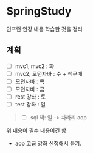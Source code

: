 # SpringStudy

인프런 인강 내용 학습한 것을 정리

## 계획

- [ ] mvc1, mvc2 : 화  
- [ ] mvc2, 모던자바 : 수 + 책구매
- [ ] 모던자바 : 목
- [ ] 모던자바 : 금
- [ ] rest 강좌 : 토
- [ ] test 강좌 : 일
> - [ ] sql 책: 일 -> 차라리 aop

위 내용이 필수 내용이긴 함
+ aop 고급 강좌 신청해서 듣기.